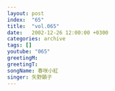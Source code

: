 ```yaml
---
layout: post
index:  "65"
title:  "vol.065"
date:   2002-12-26 12:00:00 +0300
categories: archive
tags: []
youtube: "065"
greetingM: 
greetingT: 
songName: 春咲小紅
singer: 矢野顕子
---
```

